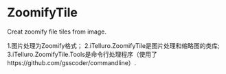ZoomifyTile
===========

Creat zoomify file tiles from image.

1.图片处理为Zoomify格式；
2.iTelluro.ZoomifyTile是图片处理和缩略图的类库;
3.iTelluro.ZoomifyTile.Tools是命令行处理程序（使用了https://github.com/gsscoder/commandline）.
